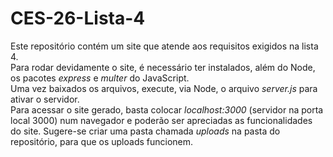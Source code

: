 # CES-26-Lista-4

Este repositório contém um site que atende aos requisitos exigidos na lista 4.  
Para rodar devidamente o site, é necessário ter instalados, além do Node, os pacotes *express* e *multer* do JavaScript.  
Uma vez baixados os arquivos, execute, via Node, o arquivo *server.js* para ativar o servidor.  
Para acessar o site gerado, basta colocar *localhost:3000* (servidor na porta local 3000) num navegador e poderão ser apreciadas as funcionalidades do site.
Sugere-se criar uma pasta chamada *uploads* na pasta do repositório, para que os uploads funcionem.
